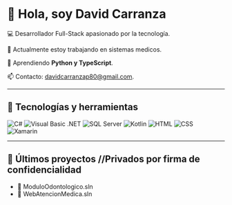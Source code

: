 # 👋 Hola, soy David Carranza

💻 Desarrollador Full-Stack apasionado por la tecnología.

🔭 Actualmente estoy trabajando en sistemas medicos.

🌱 Aprendiendo **Python y TypeScript**.

📫 Contacto: davidcarranzap80@gmail.com.

---

## 🔧 Tecnologías y herramientas
![C#](https://img.shields.io/badge/C%23-239120?style=flat&logo=csharp&logoColor=white)
![Visual Basic .NET](https://img.shields.io/badge/Visual%20Basic%20.NET-5C2D91?style=flat&logo=.net&logoColor=white)
![SQL Server](https://img.shields.io/badge/SQL%20Server-CC2927?style=flat&logo=microsoftsqlserver&logoColor=white)
![Kotlin](https://img.shields.io/badge/Kotlin-0095D5?style=flat&logo=kotlin&logoColor=white)
![HTML](https://img.shields.io/badge/HTML5-E34F26?style=flat&logo=html5&logoColor=white)
![CSS](https://img.shields.io/badge/CSS3-1572B6?style=flat&logo=css3&logoColor=white)
![Xamarin](https://img.shields.io/badge/Xamarin-3498DB?style=flat&logo=xamarin&logoColor=white)

---

## 🚀 Últimos proyectos //Privados por firma de confidencialidad
- 🔗 ModuloOdontologico.sln
- 🔗 WebAtencionMedica.sln


